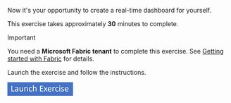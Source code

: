Now it's your opportunity to create a real-time dashboard for yourself.

This exercise takes approximately **30** minutes to complete.

> [!IMPORTANT]
> You need a **Microsoft Fabric tenant** to complete this exercise. See [Getting started with Fabric](/fabric/get-started/fabric-trial) for details.

Launch the exercise and follow the instructions.

[![An icon Button to launch exercise.](../media/launch-exercise.png)](https://go.microsoft.com/fwlink/?linkid=2272538&azure-portal=true)
